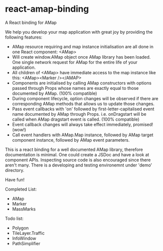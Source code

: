 # react-amap-binding

A React binding for AMap

We help you develop your map application with great joy by providing the following features:

 - AMap resource requiring and map instance initialisation are all done in one React component: \<AMap>
 - Will create window.AMap object once AMap library has been loaded. One single network request for AMap for the entire life of your application.
 - All children of \<AMap> have immediate access to the map instance like this: \<AMap>\<Marker />\</AMAP> 
 - Components are initialised by calling AMap constructors with options passed through Props whose names are exactly equal to those documented by AMap. (100% compatible)
 - During component lifecycle, option changes will be observed if there are corresponding AMap methods that allows us to update those changes.
 - Pass event callbacks with 'on' followed by first-letter-capitalised event name documented by AMap through Props. i.e. onDragstart will be called when AMap dragstart event is called. (100% compatible)
 - Event callback changes will always take effect immediately, promised! (wow!)
 - Call event handlers with AMap.Map instance, followed by AMap target component instance, followed by AMap event parameters.

This is a react binding for a well documented AMap library, therefore documentation is minimal.
One could create a JSDoc and have a look at component APIs. Inspecting source code is also encouraged since there aren't many.
There is a developing and testing environemnt under 'demo' directory.

Have fun!

Completed List:
 - AMap
 - Marker
 - MassMarks

Todo list:
 - Polygon
 - TileLayer.Traffic
 - InfoWindow
 - PathSimplifier